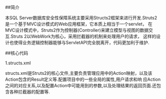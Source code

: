 ##简介

本SQL Server数据库安全性保障系统主要采用Structs2框架来进行开发.Struts2是一个基于MVC设计模式的Web应用框架，它本质上相当于一个servlet，
在MVC设计模式中，Struts2作为控制器(Controller)来建立模型与视图的数据交互.Struts 2以WebWork为核心，采用拦截器的机制来处理用户的请求，
这样的设计也使得业务逻辑控制器能够与ServletAPI完全脱离开，代码更加利于维护.


##核心代码

1.structs.xml

structs.xml是Struts2的核心文件,主要负责管理应用中的Action映射，以及该Action包含的Result定义等.配置项目中的一些全局的属性,用户请求和响
应Action之间的对应关系,以及配置Action中可能用到的参数,以及处理结果的返回页面.还包含各种拦截器的配置等.

